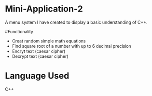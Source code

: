 # Mini-Application-2
A menu system I have created to display a basic understanding of C++. 

#Functionality
* Creat random simple math equations
* Find square root of a number with up to 6 decimal precision
* Encryt text (caesar cipher)
* Decrypt text (caesar cipher)

# Language Used
C++
